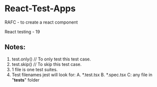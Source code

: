 # React-Test-Apps

RAFC - to create a react component


React testing - 19

Notes:
------------------------
1. test.only() // To only test this test case.
2. test.skip() // To skip this test case.
3. 1 file is one test suites.
4. Test filenames jest will look for:
    A. *.test.tsx
    B. *.spec.tsx
    C: any file in "__tests__" folder